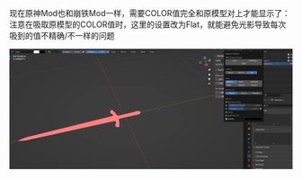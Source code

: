 现在原神Mod也和崩铁Mod一样，需要COLOR值完全和原模型对上才能显示了：
注意在吸取原模型的COLOR值时，这里的设置改为Flat，就能避免光影导致每次吸到的值不精确/不一样的问题

![alt text](image.png)
